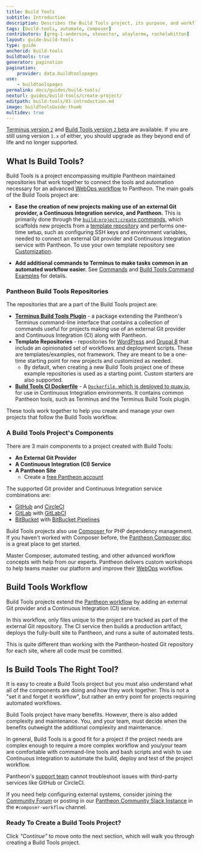 ```yaml
---
title: Build Tools
subtitle: Introduction
description: Describes the Build Tools project, its purpose, and workflow
tags: [build-tools, automate, composer]
contributors: [greg-1-anderson, stevector, ataylorme, rachelwhitton]
layout: guide-build-tools
type: guide
anchorid: build-tools
buildtools: true
generator: pagination
pagination:
    provider: data.buildtoolspages
use:
    - buildtoolspages
permalink: docs/guides/build-tools/
nexturl: guides/build-tools/create-project/
editpath: build-tools/01-introduction.md
image: buildToolsGuide-thumb
multidev: true
---
```


<Alert type="export" title="Notice">
<a href="/docs/terminus/install">Terminus version <code className="language-sh">2</code></a> and <a href="https://github.com/pantheon-systems/terminus-build-tools-plugin/releases">Build Tools version <code className="language-sh">2</code> beta</a> are available. If you are still using version <code className="language-sh">1.x</code> of either, you should upgrade as they beyond end of life and no longer supported.
</Alert>

## What Is Build Tools?

Build Tools is a project encompassing multiple Pantheon maintained repositories that work together to connect the tools and automation necessary for an advanced [WebOps workflow](https://pantheon.io/webops) to Pantheon. The main goals of the Build Tools project are:

- **Ease the creation of new projects making use of an external Git provider, a Continuous Integration service, and Pantheon.**
This is primarily done through the [`build:project:create` commands](#buildprojectcreate), which scaffolds new projects from a [template repository](#template-repositories) and performs one-time setup, such as configuring SSH keys and environment variables, needed to connect an external Git provider and Continuous Integration service with Pantheon. To use your own template repository see [Customization](#customization).

- **Add additional commands to Terminus to make tasks common in an automated workflow easier.**
See [Commands](#commands) and [Build Tools Command Examples](#build-tools-command-examples) for details.

### Pantheon Build Tools Repositories
The repositories that are a part of the Build Tools project are:

- [**Terminus Build Tools Plugin**](https://github.com/pantheon-systems/terminus-build-tools-plugin) - a package extending the Pantheon's Terminus command-line interface that contains a collection of commands useful for projects making use of an external Git provider and Continuous Integration (CI) along with Pantheon.
- **Template Repositories** -  repositories for [WordPress](https://github.com/pantheon-systems/example-wordpress-composer) and [Drupal 8](https://github.com/pantheon-systems/example-drops-8-composer) that include an opinionated set of workflows and deployment scripts. These are templates/examples, not framework. They are meant to be a one-time starting point for new projects and customized as needed.
  - By default, when creating a new Build Tools project one of these example repositories is used as a starting point. Custom starters are also supported.
- [**Build Tools CI Dockerfile**](https://github.com/pantheon-systems/docker-build-tools-ci/) - A [`Dockerfile`, which is deployed to quay.io](https://quay.io/repository/pantheon-public/build-tools-ci?tab=tags), for use in Continuous Integration environments. It contains common Pantheon tools, such as Terminus and the Terminus Build Tools plugin.

These tools work together to help you create and manage your own projects that follow the Build Tools workflow.

### A Build Tools Project's Components
There are 3 main components to a project created with Build Tools:

- **An External Git Provider <Popover title="Git Provider" content="An external Git provider that provides cloud storage of Git repositories along with features to manage those repsitories, such as issues, pull requests, a web editor, etc. This is where the WebOps team works and commits source code for the project." />**
- **A Continuous Integration (CI) Service <Popover title="CI Service" content="A Continuous Integration service that provides hosted solutions to run automated tests for a project, allowing them to be run triggered by a change on the Git provider. This is where the source code is turned into production ready code and where automated tests are run." />**
- **A Pantheon Site**
  - Create a [free Pantheon account](https://dashboard.pantheon.io/register)

The supported Git provider and Continuous Integration service combinations are:
- [<CustomIcon icon="github" /> GitHub](https://github.com) and [<CustomIcon icon="circleci" /> CircleCI](https://circleci.com/)
- [<CustomIcon icon="gitlab" /> GitLab](https://about.gitlab.com) with [<CustomIcon icon="gitlab ci/cd" /> GitLabCI](https://about.gitlab.com/product/continuous-integration/)
- [<CustomIcon icon="bitbucket" /> BitBucket](https://bitbucket.org/product/) with [<CustomIcon icon="bitbucket pipelines" /> BitBucket Pipelines](https://bitbucket.org/product/features/pipelines)

Build Tools projects also use [<CustomIcon icon="composer" /> Composer  <Popover title="CI Service" content="Composer is a PHP dependency manager that provides an alternative, more modern way to manage the external code used by a project." />](https://getcomposer.org) for PHP dependency management. If you haven't worked with Composer before, the [Pantheon Composer doc](/composer) is a great place to get started.

<Enablement title="Automation Training" link="https://pantheon.io/agencies/learn-pantheon?docs">

Master Composer, automated testing, and other advanced workflow concepts with help from our experts. Pantheon delivers custom workshops to help teams master our platform and improve their [WebOps](https://pantheon.io/webops) workflow.

</Enablement>

## Build Tools Workflow
Build Tools projects extend the [Pantheon workflow](https://pantheon.io/docs/pantheon-workflow) by adding an external Git provider and a Continuous Integration (CI) service.

In this workflow, only files unique to the project are tracked as part of the external Git repository. The CI service then builds a production artifact, deploys the fully-built site to Pantheon, and runs a suite of automated tests.

This is quite different than working with the Pantheon-hosted Git repository for each site, where all code must be comitted.

<BuildToolsStackSelectToolbar />

<BuildToolsWorkflowDiagram />

## Is Build Tools The Right Tool?
It is easy to create a Build Tools project but you must also understand what all of the components are doing and how they work together. This is not a "set it and forget it workflow", but rather an entry point for projects requiring automated workflows.

Build Tools project have many benefits. However, there is also added complexity and maintenance. You, and your team, must decide when the benefits outweight the additional complexity and maintenance.

In general, Build Tools is a good fit for a project if the project needs are complex enough to require a more complex workflow and you/your team are comfortable with command-line tools and bash scripts and wish to use Continuous Integration to automate the build, deploy and test of the project workflow.

<Alert title="Note" type="info">

Pantheon's [support team](/support/) cannot troubleshoot issues with third-party services like GitHub or CircleCI.

If you need help configuring external systems, consider joining the [Community Forum](https://discuss.pantheon.io/) or posting in our [Pantheon Community Slack Instance](https://slackin.pantheon.io/) in the `#composer-workflow` channel.

</Alert>

### Ready To Create a Build Tools Project?

Click _"Continue"_ to move onto the next section, which will walk you through creating a Build Tools project.